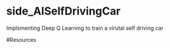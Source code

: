 # side_AISelfDrivingCar
Implsmenting Deep Q Learning to train a virutal self driving car

#Resources
